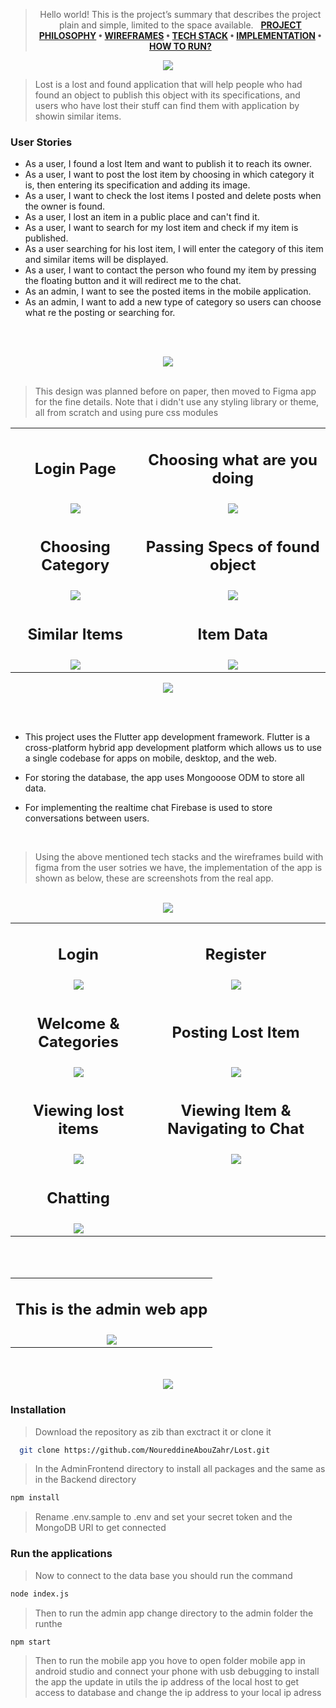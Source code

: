 <div align="center">
  <img src="./Readme/title.png" alt="">
  
  > Hello world! This is the project’s summary that describes the project plain and simple, limited to the space available.  
**[PROJECT PHILOSOPHY](#project-philosophy) • [WIREFRAMES](#wireframes) • [TECH STACK](#tech-stack) • [IMPLEMENTATION](#implementation) • [HOW TO RUN?](#how-to-run)**
</div>


<div align="center">
  <img id="project-philosophy" src="./Readme/ph.png"/>
</div>

  > Lost is a lost and found application that will help people who had found an object to publish this object with its
  specifications, and users who have lost their stuff can find them with application by showin similar items.
  
  ### User Stories
  - As a user, I found a lost Item and want to publish it to reach its owner.
  - As a user, I want to post the lost item by choosing in which category it is, then entering its specification and adding its image.
  - As a user, I want to check the lost items I posted and delete posts when the owner is found.
  - As a user, I lost an item in a public place and can't find it.
  - As a user, I want to search for my lost item and check if my item is published.
  - As a user searching for his lost item, I will enter the category of this item and similar items will be displayed.
  - As a user, I want to contact  the person who found my item  by pressing the floating button and it will redirect me to the chat.
  - As an admin, I want to see the posted items in the mobile application.
  - As an admin, I want to add a new type of category so users can choose what re the posting or searching for.
  
  <br><br>  

  <div align="center">
    <img id="wireframes" src="./Readme/wf.png"/>
  </div>
  <br>
  
> This design was planned before on paper, then moved to Figma app for the fine details.
Note that i didn't use any styling library or theme, all from scratch and using pure css modules

<table align="center" style="text-align: center;">
  <tr>
    <td>
      <h2>Login Page</h2>
    </td>
    <td>
      <h2>Choosing what are you doing</h2>
    </td>
  </tr>

  <tr>
    <td><img src="./Readme/one.png" /></td>
    <td><img src="./Readme/2.png" /></td>

  </tr>
  <tr>
    <td>
      <h2>Choosing Category</h2>
    </td>
    <td>
      <h2>Passing Specs of found object</h2>
    </td>
  </tr>

  <tr>
    <td><img src="./Readme/three.png" /></td>
    <td><img src="./Readme/four.png" /></td>

  </tr>
  <tr>
    <td>
      <h2>Similar Items</h2>
    </td>
    <td>
      <h2>Item Data</h2>
    </td>
  </tr>

  <tr>
    <td><img src="./Readme/five.png" /></td>
    <td><img src="./Readme/six.png" /></td>

  </tr>

</table>

<div align="center">
<img id="tech-stack" src="./Readme/tech.png"/>
  </div>
  
  <br><br>


- This project uses the Flutter app development framework. Flutter is a cross-platform hybrid app development platform
    which allows us to use a single codebase for apps on mobile, desktop, and the web.
- For storing the database, the app uses Mongooose ODM to store all data.
 
- For implementing the realtime chat Firebase is used to store conversations between users.
 
<br>


> Using the above mentioned tech stacks and the wireframes build with figma from the user sotries we have, the implementation of the app is shown as below, these are screenshots from the real app.

<br>


<div align="center">
<img id="implementation" src="./Readme/implement.png"/>
  </div>
<table align="center" style="text-align: center;">
  <tr>
    <td>
      <h2>Login</h2>
    </td>
    <td>
      <h2>Register</h2>
    </td>

  <tr>
    <td>
      <img src="./Readme/sc1.gif" />
    </td>
    <td>
      <img src="./Readme/sc2.jpg" />
    </td>
  </tr>
  <tr>
    <td>
      <h2>Welcome & Categories</h2>
    </td>
    <td>
      <h2>Posting Lost Item</h2>
    </td>
  </tr>
  <tr>
    <td>
      <img src="./Readme/sc3.gif" />
    </td>
    <td>
      <img src="./Readme/sc4.gif" />
    </td>
  </tr>
  <tr>
    <td>
      <h2>Viewing lost items</h2>
    </td>
    <td>
      <h2>Viewing Item & Navigating to Chat</h2>
    </td>
  </tr>
  <tr>
    <td>
      <img src="./Readme/sc5.gif" />
    </td>
    <td>
      <img src="./Readme/sc6.gif" />
    </td>

  </tr>
  <tr><td><h2>Chatting</h2></td></tr>
  <tr>
    <td>
      <img src="./Readme/sc7.gif" />
    </td>

  </tr>

</table>
<br><br>
<table style="text-align: center;">
  <tr>
    <td>
      <h2>This is the admin web app</h2>
    </td>
  </tr>
  <tr>
    <td><img src="./Readme/admin.jpg" /></td>
  </tr>
</table>
<br><br>

<div align="center">
  <img id="how-to-run" src="./Readme/run.png"/>
    </div>

### Installation
 >Download the repository as zib than exctract it or clone it
 ```sh
   git clone https://github.com/NoureddineAbouZahr/Lost.git
   ```

   > In the AdminFrontend directory  to install all packages and the same as in the Backend directory
   ```sh 
   npm install
   ```
   >Rename .env.sample to .env and set your secret token and the MongoDB URI to get connected 


### Run the applications

> Now to connect to the data base you should run the command 
```sh
node index.js
```


> Then to run the admin app change directory to the admin folder the runthe    
```sh
npm start
 ```  
>Then to run the mobile app you hove to open folder mobile app in android studio and connect your phone with usb
    debugging to install the app the update in utils the ip address of the local host to get access to database and change the ip address to your local ip adress
